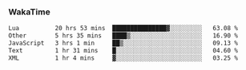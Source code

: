 ### WakaTime

<!--START_SECTION:waka-->

```txt
Lua          20 hrs 53 mins  ███████████████▓░░░░░░░░░   63.08 %
Other        5 hrs 35 mins   ████▒░░░░░░░░░░░░░░░░░░░░   16.90 %
JavaScript   3 hrs 1 min     ██▒░░░░░░░░░░░░░░░░░░░░░░   09.13 %
Text         1 hr 31 mins    █░░░░░░░░░░░░░░░░░░░░░░░░   04.60 %
XML          1 hr 4 mins     ▓░░░░░░░░░░░░░░░░░░░░░░░░   03.25 %
```

<!--END_SECTION:waka-->
